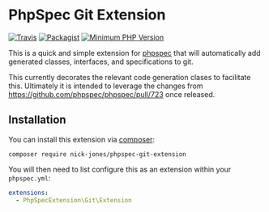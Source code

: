 # PhpSpec Git Extension

[![Travis](https://img.shields.io/travis/nick-jones/phpspec-git-extension.svg?style=flat-square)](https://travis-ci.org/nick-jones/phpspec-git-extension)
[![Packagist](https://img.shields.io/packagist/v/nick-jones/phpspec-git-extension.svg?style=flat-square)](https://packagist.org/packages/nick-jones/phpspec-git-extension)
[![Minimum PHP Version](https://img.shields.io/badge/php-%3E%3D%205.4-8892BF.svg?style=flat-square)](https://php.net/)

This is a quick and simple extension for [phpspec](https://github.com/phpspec/phpspec) that will automatically add
generated classes, interfaces, and specifications to git.

This currently decorates the relevant code generation clases to facilitate this. Ultimately it is intended to leverage the changes from
https://github.com/phpspec/phpspec/pull/723 once released.

## Installation

You can install this extension via [composer](http://getcomposer.org):

`composer require nick-jones/phpspec-git-extension`

You will then need to list configure this as an extension within your `phpspec.yml`:

```yaml
extensions:
  - PhpSpecExtension\Git\Extension
```
